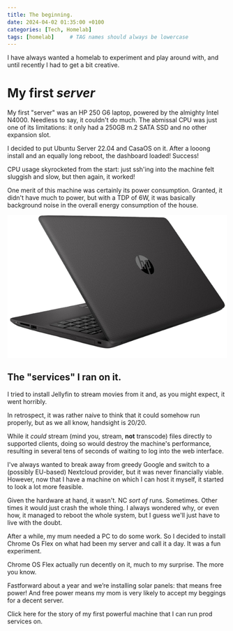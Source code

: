 ```yaml
---
title: The beginning.
date: 2024-04-02 01:35:00 +0100
categories: [Tech, Homelab]
tags: [homelab]     # TAG names should always be lowercase
---
```


I have always wanted a homelab to experiment and play around with, and until recently I had to get a bit creative.

# My first *server*

My first "server" was an HP 250 G6 laptop, powered by the almighty Intel N4000. Needless to say, it couldn't do much. The abmissal CPU was just one of its limitations: it only had a 250GB m.2 SATA SSD and no other expansion slot.

I decided to put Ubuntu Server 22.04 and CasaOS on it. After a looong install and an equally long reboot, the dashboard loaded! Success!

CPU usage skyrocketed from the start: just ssh'ing into the machine felt sluggish and slow, but then again, it worked!

One merit of this machine was certainly its power consumption. Granted, it didn't have much to power, but with a TDP of 6W, it was basically background noise in the overall energy consumption of the house.

![laptopImg](./2024-04-02-HpLaptop/laptopImg.png "The stupid thing.")

## The "services" I ran on it.

I tried to install Jellyfin to stream movies from it and, as you might expect, it went horribly.

In retrospect, it was rather naive to think that it could somehow run properly, but as we all know, handsight is 20/20.

While it *could* stream (mind you, stream, **not** transcode) files directly to supported clients, doing so would destroy the machine's performance, resulting in several tens of seconds of waiting to log into the web interface.

I've always wanted to break away from greedy Google and switch to a (possibly EU-based) Nextcloud provider, but it was never financially viable. However, now that I have a machine on which I can host it myself, it started to look a lot more feasible.

Given the hardware at hand, it wasn't. NC *sort of* runs. Sometimes. Other times it would just crash the whole thing. I always wondered why, or even how, it managed to reboot the whole system, but I guess we'll just have to live with the doubt.

After a while, my mum needed a PC to do some work. So I decided to install Chrome Os Flex on what had been my server and call it a day. It was a fun experiment.

Chrome OS Flex actually run decently on it, much to my surprise. The more you know. 

Fastforward about a year and we’re installing solar panels: that means free power! And free power means my mom is very likely to accept my beggings for a decent server.

Click here for the story of my first powerful machine that I can run prod services on. 


